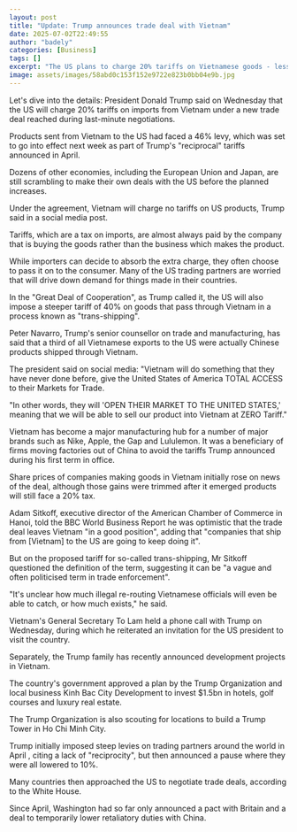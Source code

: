 ```yaml
---
layout: post
title: "Update: Trump announces trade deal with Vietnam"
date: 2025-07-02T22:49:55
author: "badely"
categories: [Business]
tags: []
excerpt: "The US plans to charge 20% tariffs on Vietnamese goods - less than half the rate set to go into effect next week."
image: assets/images/58abd0c153f152e9722e823b0bb04e9b.jpg
---
```


Let's dive into the details: President Donald Trump said on Wednesday that the US will charge 20% tariffs on imports from Vietnam under a new trade deal reached during last-minute negotiations.

Products sent from Vietnam to the US had faced a 46% levy, which was set to go into effect next week as part of Trump's "reciprocal" tariffs announced in April.

Dozens of other economies, including the European Union and Japan, are still scrambling to make their own deals with the US before the planned increases. 

Under the agreement, Vietnam will charge no tariffs on US products, Trump said in a social media post.

Tariffs, which are a tax on imports, are almost always paid by the company that is buying the goods rather than the business which makes the product.

While importers can decide to absorb the extra charge, they often choose to pass it on to the consumer. Many of the US trading partners are worried that will drive down demand for things made in their countries.

In the "Great Deal of Cooperation", as Trump called it, the US will also impose a steeper tariff of 40% on goods that pass through Vietnam in a process known as "trans-shipping".

Peter Navarro, Trump's senior counsellor on trade and manufacturing, has said that a third of all Vietnamese exports to the US were actually Chinese products shipped through Vietnam.

The president said on social media: "Vietnam will do something that they have never done before, give the United States of America TOTAL ACCESS to their Markets for Trade.

"In other words, they will 'OPEN THEIR MARKET TO THE UNITED STATES,' meaning that we will be able to sell our product into Vietnam at ZERO Tariff."

Vietnam has become a major manufacturing hub for a number of major brands such as Nike, Apple, the Gap and Lululemon. It was a beneficiary of firms moving factories out of China to avoid the tariffs Trump announced during his first term in office.

Share prices of companies making goods in Vietnam initially rose on news of the deal, although those gains were trimmed after it emerged products will still face a 20% tax.

Adam Sitkoff, executive director of the American Chamber of Commerce in Hanoi, told the BBC World Business Report he was optimistic that the trade deal leaves Vietnam "in a good position", adding that "companies that ship from [Vietnam] to the US are going to keep doing it".

But on the proposed tariff for so-called trans-shipping, Mr Sitkoff questioned the definition of the term, suggesting it can be "a vague and often politicised term in trade enforcement".

"It's unclear how much illegal re-routing Vietnamese officials will even be able to catch, or how much exists," he said.

Vietnam's General Secretary To Lam held a phone call with Trump on Wednesday, during which he reiterated an invitation for the US president to visit the country.  

Separately, the Trump family has recently announced development projects in Vietnam.

The country's government approved a plan by the Trump Organization and local business Kinh Bac City Development to invest $1.5bn in hotels, golf courses and luxury real estate.

The Trump Organization is also scouting for locations to build a Trump Tower in Ho Chi Minh City.

Trump initially imposed steep levies on trading partners around the world in April , citing a lack of "reciprocity", but then announced a pause where they were all lowered to 10%. 

Many countries then approached the US to negotiate trade deals, according to the White House.

Since April, Washington had so far only announced a pact with Britain and a deal to temporarily lower retaliatory duties with China.

